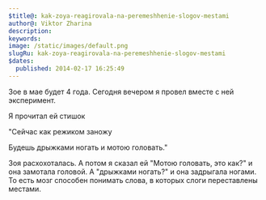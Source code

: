 ```yaml
---
$title@: kak-zoya-reagirovala-na-peremeshhenie-slogov-mestami
author@: Viktor Zharina
description: 
keywords: 
image: /static/images/default.png
slugRu: kak-zoya-reagirovala-na-peremeshhenie-slogov-mestami
$dates:
  published: 2014-02-17 16:25:49
---
```

Зое в мае будет 4 года. Сегодня вечером я провел вместе с ней эксперимент.

Я прочитал ей стишок

"Сейчас как режиком заножу

Будешь дрыжками ногать и мотою головать."

Зоя расхохоталась. А потом я сказал ей "Мотою головать, это как?" и она замотала головой. А "дрыжками ногать?" и она задрыгала ногами. То есть мозг способен понимать слова, в которых слоги переставлены местами.